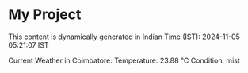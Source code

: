 # My Project

This content is dynamically generated in Indian Time (IST): 2024-11-05 05:21:07 IST


Current Weather in Coimbatore:
Temperature: 23.88 °C
Condition: mist
